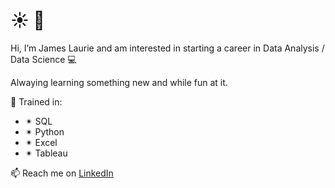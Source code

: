  # :sunny:  👋
 Hi, I’m James Laurie and am interested in starting a career in Data Analysis / Data Science 💻
 
Alwaying learning something new and while fun at it.

🥇 Trained in:
-  ✴ SQL 
-  ✴ Python 
-  ✴ Excel 
-  ✴ Tableau 

📫 Reach me on [LinkedIn](https://www.linkedin.com/in/jameslaurieca/)

<!---
Jimmy90s/Jimmy90s is a ✨ special ✨ repository because its `README.md` (this file) appears on your GitHub profile.
You can click the Preview link to take a look at your changes.
--->

